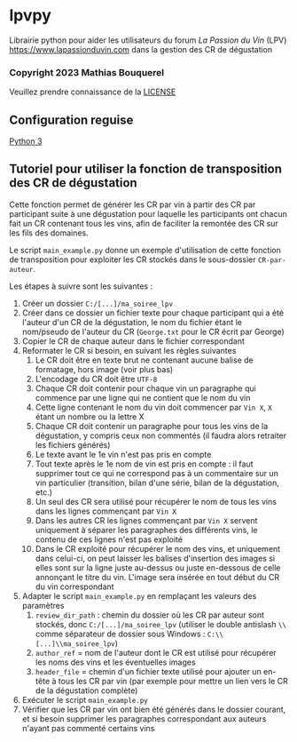 # lpvpy
Librairie python pour aider les utilisateurs du forum _La Passion du Vin_ (LPV) https://www.lapassionduvin.com
dans la gestion des CR de dégustation

### Copyright 2023 Mathias Bouquerel
Veuillez prendre connaissance de la [LICENSE](LICENSE.txt)

## Configuration reguise
[Python 3](https://www.python.org/)

## Tutoriel pour utiliser la fonction de transposition des CR de dégustation
Cette fonction permet de générer les CR par vin à partir des CR par participant suite à une dégustation pour laquelle
les participants ont chacun fait un CR contenant tous les vins, afin de faciliter la remontée des CR sur les fils
des domaines.

Le script `main_example.py` donne un exemple d'utilisation de cette fonction de transposition pour exploiter
les CR stockés dans le sous-dossier `CR-par-auteur`.

Les étapes à suivre sont les suivantes :
1. Créer un dossier `C:/[...]/ma_soiree_lpv`
2. Créer dans ce dossier un fichier texte pour chaque participant qui a été l'auteur d'un CR de la dégustation,
   le nom du fichier étant le nom/pseudo de l'auteur du CR (`George.txt` pour le CR écrit par George)
3. Copier le CR de chaque auteur dans le fichier correspondant
4. Reformater le CR si besoin, en suivant les règles suivantes 
   1. Le CR doit être en texte brut ne contenant aucune balise de formatage, hors image (voir plus bas)
   2. L'encodage du CR doit être `UTF-8`
   3. Chaque CR doit contenir pour chaque vin un paragraphe qui commence par une ligne qui ne contient que le nom du vin
   4. Cette ligne contenant le nom du vin doit commencer par `Vin X`, `X` étant un nombre ou la lettre X
   5. Chaque CR doit contenir un paragraphe pour tous les vins de la dégustation, y compris ceux non commentés
      (il faudra alors retraiter les fichiers générés)
   6. Le texte avant le 1e vin n'est pas pris en compte
   7. Tout texte après le 1e nom de vin est pris en compte : il faut supprimer tout ce qui ne correspond pas
      à un commentaire sur un vin particulier (transition, bilan d'une série, bilan de la dégustation, etc.)
   8. Un seul des CR sera utilisé pour récupérer le nom de tous les vins dans les lignes commençant par `Vin X`
   9. Dans les autres CR les lignes commençant par `Vin X` servent uniquement à séparer les paragraphes
      des différents vins, le contenu de ces lignes n'est pas exploité
   10. Dans le CR exploité pour récupérer le nom des vins, et uniquement dans celui-ci, on peut laisser les balises
       d'insertion des images si elles sont sur la ligne juste au-dessus ou juste en-dessous de celle annonçant
       le titre du vin. L'image sera insérée en tout début du CR du vin correspondant
5. Adapter le script `main_example.py` en remplaçant les valeurs des paramètres
   1. `review_dir_path` : chemin du dossier où les CR par auteur sont stockés, donc `C:/[...]/ma_soiree_lpv`
      (utiliser le double antislash `\\` comme séparateur de dossier sous Windows : `C:\\[...]\\ma_soiree_lpv`)
   2. `author_ref` = nom de l'auteur dont le CR est utilisé pour récupérer les noms des vins et les éventuelles images
   3. `header_file` = chemin d'un fichier texte utilisé pour ajouter un en-tête à tous les CR par vin
      (par exemple pour mettre un lien vers le CR de la dégustation complète)
6. Exécuter le script `main_example.py`
7. Vérifier que les CR par vin ont bien été générés dans le dossier courant, et si besoin supprimer les paragraphes
   correspondant aux auteurs n'ayant pas commenté certains vins
